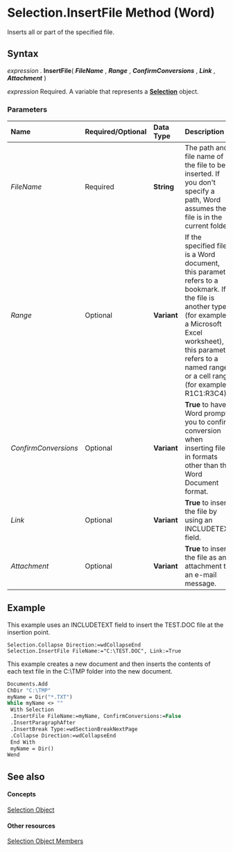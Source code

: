 
# Selection.InsertFile Method (Word)

Inserts all or part of the specified file.


## Syntax

 _expression_ . **InsertFile**( **_FileName_** , **_Range_** , **_ConfirmConversions_** , **_Link_** , **_Attachment_** )

 _expression_ Required. A variable that represents a **[Selection](7b574a91-c33e-ecfd-6783-6b7528b2ed8f.md)** object.


### Parameters



|**Name**|**Required/Optional**|**Data Type**|**Description**|
|:-----|:-----|:-----|:-----|
| _FileName_|Required| **String**|The path and file name of the file to be inserted. If you don't specify a path, Word assumes the file is in the current folder.|
| _Range_|Optional| **Variant**|If the specified file is a Word document, this parameter refers to a bookmark. If the file is another type (for example, a Microsoft Excel worksheet), this parameter refers to a named range or a cell range (for example, R1C1:R3C4).|
| _ConfirmConversions_|Optional| **Variant**| **True** to have Word prompt you to confirm conversion when inserting files in formats other than the Word Document format.|
| _Link_|Optional| **Variant**| **True** to insert the file by using an INCLUDETEXT field.|
| _Attachment_|Optional| **Variant**| **True** to insert the file as an attachment to an e-mail message.|

## Example

This example uses an INCLUDETEXT field to insert the TEST.DOC file at the insertion point.


```
Selection.Collapse Direction:=wdCollapseEnd 
Selection.InsertFile FileName:="C:\TEST.DOC", Link:=True
```

This example creates a new document and then inserts the contents of each text file in the C:\TMP folder into the new document.




```vb
Documents.Add 
ChDir "C:\TMP" 
myName = Dir("*.TXT") 
While myName <> "" 
 With Selection 
 .InsertFile FileName:=myName, ConfirmConversions:=False 
 .InsertParagraphAfter 
 .InsertBreak Type:=wdSectionBreakNextPage 
 .Collapse Direction:=wdCollapseEnd 
 End With 
 myName = Dir() 
Wend
```


## See also


#### Concepts


[Selection Object](7b574a91-c33e-ecfd-6783-6b7528b2ed8f.md)
#### Other resources


[Selection Object Members](71e67a43-d40a-ad9a-8ef2-c5c487733e0d.md)

